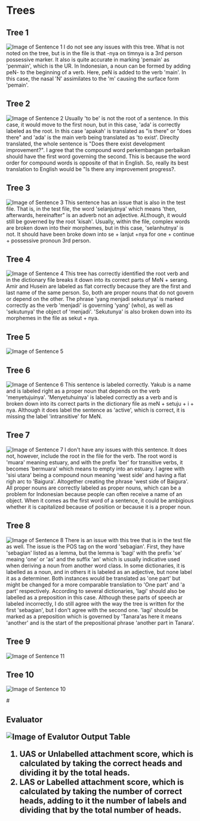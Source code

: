 # <h1> Trees 
  ## Tree 1
  ![Image of Sentence 1](https://github.com/sadiphil/Pictures/blob/main/Sentence1.JPG)
I do not see any issues with this tree. What is not noted on the tree, but is in the file is that -nya on timnya is a 3rd person possessive marker. It also is quite accurate in marking 'pemain' as 'penmain', which is the UR. In Indonesian, a noun can be formed by adding peN- to the beginning of a verb. Here, peN is added to the verb 'main'. In this case, the nasal 'N' assimilates to the 'm' causing the surface form 'pemain'.
  
  ## Tree 2
  ![Image of Sentence 2](https://github.com/sadiphil/Pictures/blob/main/Sentence2.JPG)
  Usually 'to be' is not the root of a sentence. In this case, it would move to the first noun, but in this case, 'ada' is correctly labeled as the root. In this case 'apakah' is translated as "is there" or "does there" and 'ada' is the main verb being translated as 'to exist'. Direclty translated, the whole sentence is "Does there exist development improvement?". I agree that the compound word perkembangan perbaikan should have the first word governing the second. This is because the word order for compound words is opposite of that in English. So, really its best translation to English would be "Is there any improvement progress?. 
  ## Tree 3
  ![Image of Sentence 3](https://github.com/sadiphil/Pictures/blob/main/Sentence3.JPG)
  This sentence has an issue that is also in the test file. That is, in the test file, the word 'selanjutnya' which means 'then, afterwards, hereinafter" is an adverb not an adjective. ALthough, it would still be governed by the root 'kisah'. Usually, within the file, complex words are broken down into their morphemes, but in this case, 'selanhutnya' is not. It should have been broke down into se + lanjut +nya for one + continue + possessive pronoun 3rd person.
  ## Tree 4
  ![Image of Sentence 4](https://github.com/sadiphil/Pictures/blob/main/Sentence4.JPG)
  This tree has correctly identified the root verb and in the dictionary file breaks it down into its correct parts of MeN + serang. Amir and Husein are labeled as flat correctly because they are the first and last name of the same person. So, both are proper nouns that do not govern or depend on the other. The phrase 'yang menjadi sekutunya' is marked correctly as the verb 'menjadi' is governing 'yang' (who), as well as 'sekutunya' the object of 'menjadi'. 'Sekutunya' is also broken down into its morphemes in the file as sekut + nya.
  ## Tree 5
  ![Image of Sentence 5](https://github.com/sadiphil/Pictures/blob/main/Sentence5.JPG)
  
 ## Tree 6
  ![Image of Sentence 6](https://github.com/sadiphil/Pictures/blob/main/Sentence6.JPG)
 This sentence is labeled correctly. Yakub is a name and is labeled right as a proper noun that depends on the verb 'menyetujuinya'. 'Menyetuhuinya' is labeled correctly as a verb and is broken down into its correct parts in the dictionary file as meN + setuju + i + nya. Although it does label the sentence as 'active', which is correct, it is missing the label 'intransitive' for MeN.  
 ## Tree 7
  ![Image of Sentence 7](https://github.com/sadiphil/Pictures/blob/main/Sentence7.JPG)
  I don't have any issues with this sentence. It does not, however, include the root in the file for the verb. The root word is 'muara' meaning estuary, and with the prefix 'ber' for transitive verbs, it becomes 'bermuara' which means to empty into an estuary. I agree with 'sisi utara' being a compound noun meaning 'west side' and having a flat righ arc to 'Baigura'. Altogether creating the phrase 'west side of Baigura'. All proper nouns are correctly labeled as proper nouns, which can be a problem for Indonesian because people can often receive a name of an object. When it comes as the first word of a sentence, it could be ambigious whether it is capitalized because of position or because it is a proper noun.
 ## Tree 8
  ![Image of Sentence 8](https://github.com/sadiphil/Pictures/blob/main/Sentence8.JPG)
  There is an issue with this tree that is in the test file as well. The issue is the POS tag on the word 'sebagian'. First, they have 'sebagian' listed as a lemma, but the lemma is 'bagi' with the prefix 'se' meaing 'one' or 'as' and the suffix 'an' which is usually indicative used when deriving a noun from another word class. In some dictionaries, it is labelled as a noun, and in others it is labeled as an adjective, but none label it as a determiner. Both instances would be translated as 'one part' but might be changed for a more comparable translation to 'One part' and 'a part' respectively. According to several dictionaries, 'lagi' should also be labelled as a preposition in this case. Although these parts of speech ar labeled incorrectly, I do still agree with the way the tree is written for the first 'sebagian', but I don't agree with the second one. 'lagi' should be marked as a preposition which is governed by 'Tanara'as here it means 'another' and is the start of the prepositional phrase 'another part in Tanara'.
  ## Tree 9
  ![Image of Sentence 11](https://github.com/sadiphil/Pictures/blob/main/Sentence11.JPG)
  
  ## Tree 10
  ![Image of Sentence 10](https://github.com/sadiphil/Pictures/blob/main/Sentence10.JPG)
  
  #<h2> Evaluator
  
  ![Image of Evalutor Output Table](https://github.com/sadiphil/Pictures/blob/main/Evaluator.JPG)
  
  1. UAS or Unlabelled attachment score, which is calculated by taking the correct heads and dividing it by the total heads.
  1. LAS or Labelled attachment score, which is calculated by taking the number of correct heads, adding to it the number of labels and dividing that by the total number of heads. 
  

